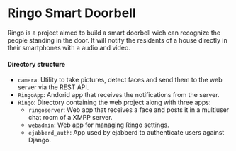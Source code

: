 Ringo Smart Doorbell
===================

Ringo is a project aimed to build a smart doorbell wich can recognize the people standing in the door. It will notify the residents of a house directly in their smartphones with a 
audio and video.

#### Directory structure
- `camera`: Utility to take pictures, detect faces and send them to the web server via the REST API.
- `RingoApp`: Andorid app that receives the notifications from the server.
- `Ringo`: Directory containing the web project along with three apps:
	- `ringoserver`: Web app that receives a face and posts it in a multiuser chat room of a XMPP server.
	- `webadmin`: Web app for managing Ringo settings.
	- `ejabberd_auth`: App used by ejabberd to authenticate users against Django.
